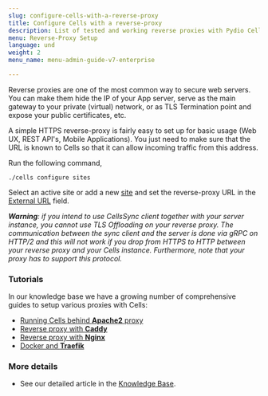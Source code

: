 ```yaml
---
slug: configure-cells-with-a-reverse-proxy
title: Configure Cells with a reverse-proxy
description: List of tested and working reverse proxies with Pydio Cells.
menu: Reverse-Proxy Setup
language: und
weight: 2
menu_name: menu-admin-guide-v7-enterprise

---
```

Reverse proxies are one of the most common way to secure web servers. You can make them hide the IP of your App server, serve as the main gateway to your private (virtual) network, or as TLS Termination point and expose your public certificates, etc.

A simple HTTPS reverse-proxy is fairly easy to set up for basic usage (Web UX, REST API's, Mobile Applications). You just need to make sure that the URL is known to Cells so that it can allow incoming traffic from this address.

Run the following command, 

```
./cells configure sites
```

Select an active site or add a new [site](https://docs.pydio.com/en/docs/cells/v4/manage-sites) and set the reverse-proxy URL in the [External URL](/cells-v4/admin-guide/quick-start/glossary) field.

_**Warning**: if you intend to use CellsSync client together with your server instance, you cannot use TLS Offloading on your reverse proxy. The communication between the sync client and the server is done via gRPC on HTTP/2 and this will not work if you drop from HTTPS to HTTP between your reverse proxy and your Cells instance. Furthermore, note that your proxy has to support this protocol._

### Tutorials

In our knowledge base we have a growing number of comprehensive guides to setup various proxies with Cells:

- [Running Cells behind **Apache2** proxy](https://docs.pydio.com/en/docs/kb/deployment/running-cells-behind-apache-reverse-proxy)
- [Reverse proxy with **Caddy**](https://docs.pydio.com/cells-v4/knowledge-base/deployment/running-cells-behind-a-caddy2-reverse-proxy/)
- [Reverse proxy with **Nginx**](https://docs.pydio.com/cells-v4/knowledge-base/deployment/running-cells-behind-a-nginx-reverse-proxy/)
- [Docker and **Traefik**](https://docs.pydio.com/cells-v4/knowledge-base/deployment/running-a-cells-container-behind-a-traefik-reverse-proxy/)

### More details

- See our detailed article in the [Knowledge Base](/en/docs/kb/client-applications/setup-cells-server-cellssync).